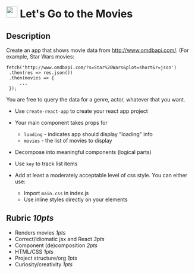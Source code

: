 <img src="https://cloud.githubusercontent.com/assets/478864/22186847/68223ce6-e0b1-11e6-8a62-0e3edc96725e.png" width=30> Let's Go to the Movies
===

## Description

Create an app that shows movie data from http://www.omdbapi.com/. (For example, Star Wars movies:

```
fetch('http://www.omdbapi.com/?s=Star%20Wars&plot=short&r=json')
 .then(res => res.json())
 .then(movies => {
     ...
 });
```
 
You are free to query the data for a genre, actor, whatever that you want.

* Use `create-react-app` to create your react app project

* Your main component takes props for
  * `loading` - indicates app should display "loading" info
  * `movies` - the list of movies to display
 
* Decompose into meaningful components (logical parts)

* Use `key` to track list items

* Add at least a moderately acceptable level of css style. You can either use:
  * Import `main.css` in index.js
  * Use inline styles directly on your elements

## Rubric *10pts*

* Renders movies *1pts*
* Correct/idiomatic jsx and React *3pts*
* Component (de)composition *2pts*
* HTML/CSS *1pts*
* Project structure/org *1pts*
* Curiosity/creativity *1pts*

